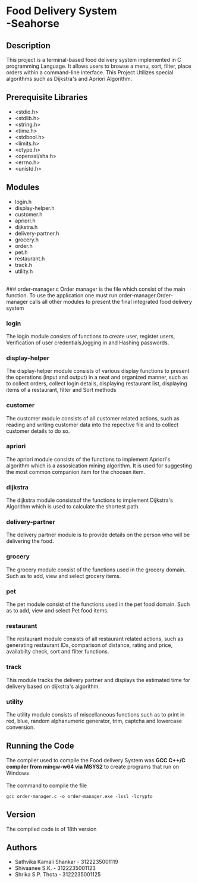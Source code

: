 # Food Delivery System <br> -Seahorse

## Description
This project is a terminal-based food delivery system implemented in C programming Language. It allows users to browse a menu, sort, filter, place orders within a command-line interface. This Project Utilizes special algorithms such as Dijkstra's and Apriori Algorithm.

## Prerequisite Libraries
-  <stdio.h>
-  <stdlib.h>
-  <string.h>
-  <time.h>
-  <stdbool.h>
-  <limits.h>
-  <ctype.h>
-  <openssl/sha.h>
-  <errno.h>
-  <unistd.h>
    

## Modules
- login.h
- display-helper.h
- customer.h
- apriori.h
- dijkstra.h
- delivery-partner.h
- grocery.h
- order.h
- pet.h
- restaurant.h
- track.h
- utility.h
<br>
### order-manager.c
Order manager is the file which consist of the main function. To use the application one must run order-manager.Order-manager calls all other modules to present the final integrated food delivery system

### login
 The login module consists of functions to create user, register users, Verification of user credentials,logging in and Hashing passwords.

 ### display-helper
 The display-helper module consists of various display functions to present the operations (input and output) in a neat and organized manner, such as to collect orders, collect login details, displaying restaurant list, displaying items of a restaurant, filter and Sort methods

 ### customer
 The customer module consists of all customer related actions, such as reading and writing customer data into the repective file and to collect customer details to do so.

 ### apriori
 The apriori module consists of the functions to implement Apriori's algorithm which is a assosication mining algorithm. It is used for suggesting the most common companion item for the choosen item.

 ### dijkstra
 The dijkstra module consistsof the functions to implement Dijkstra's Algorithm which is used to calculate the shortest path.

 ### delivery-partner
The delivery partner module is to provide details on the person who will be delivering the food.

### grocery
The grocery module consist of the functions used in the grocery domain. Such as to add, view and select grocery items.

### pet
The pet module consist of the functions used in the pet food domain. Such as to add, view and select Pet food items.

 ### restaurant
 The restaurant module consists of all restaurant related actions, such as generating restaurant IDs, comparison of distance, rating and price, availabilty check, sort and filter functions.

 ### track
 This module tracks the delivery partner and displays the estimated time for delivery based on dijkstra's algorithm.

 ### utility
 The utility module consists of miscellaneous functions such as to print in red, blue, random alphanumeric generator, trim, captcha and lowercase conversion.


## Running the Code
The compiler used to compile the Food delivery System was **GCC C++/C compiler from mingw-w64 via MSYS2** to create programs that run on Windows
<br><br>
The command to compile the file
<br>

```
gcc order-manager.c -o order-manager.exe -lssl -lcrypto
```
## Version
The compiled code is of 18th version 

## Authors
  - Sathvika Kamali Shankar - 3122235001119
  - Shivaanee S.K. - 3122235001123
  - Shrika S.P. Thota - 3122235001125
